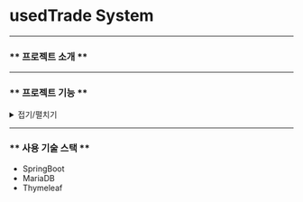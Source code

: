 # usedTrade System
***

### ** 프로젝트 소개 **
***

### ** 프로젝트 기능 **

<details markdown="1">
<summary>접기/펼치기</summary>

#### 회원(User)
* 회원(User)의 회원가입과 로그인 기능
  * 회원가입 기능 
    * 회원가입 진행시 아이디(이메일), 비밀번호, 주소, 전화번호가 필요하다
    * 회원가입시 이메일 인증을 요구하며 인증이 되지 않은 계정에 대해서는 로그인이 불가능하다
    * 이메일 인증을 이미 한 회원은 다시 이메일 인증을 시도해도 진행이 되지 않는다
  * 로그인 기능
    * 존재하는 계정이여야 하며 비밀번호 불일치시 로그인은 진행이 되지 않는다
    * 정지나 탈퇴 상태로 전환된 계정이 로그인 시도시 에러를 발생시킨다
  * 마이페이지 기능
    * 회원은 자신의 회원정보를(아이디, 주소, 전화번호, 등급) 조회할 수 있다 
    * 회원은 자신의 회원정보(비밀번호-초기화, 주소, 전화번호)를 수정할 수 있다
    * 회원은 해당 사이트에서 탈퇴를 진행 할 수 있다
    * 마이페이지에서 회원 본인이 작성한 게시글(판매내역)들을 볼 수 있다
    * 마이페이지에서 회원 본인이 단 댓글이 존재하는 게시글들의 목록을 볼 수 있다
    * 회원 본인이 관심/찜을 등록한 게시글의 목록을 보여준다


* 회원의 중고거래 게시판 사용 기능
  * 게시판 작성
    * 로그인한 회원에 대해서만 게시판 작성 기능을 제공한다
    * 제목, 내용, 키워드(물품의 키워드), 가격, 첨부파일, 거래여부(거래중, 거래완료)를 게시할 수 있다
  * 게시판 조회
    * 로그인한 회원에 대해서만 중고거래 게시글에 들어갈 수 있다
    * 해당 게시글에서 댓글을 달아 연락을 취할 수 있다
    * 게시글에서 관심/찜을 등록할 수 있다
    * 거래자의 아이디를 클릭할시 거래자의 간략한정보(거래횟수, 게시글목록)을 조회할 수 있다
  * 게시판 수정
    * 회원 본인이 작성한 게시글에 대해서만 수정을 시도할 수 있다
    * 본인이 쓴 게시글이 아닌 게시글에 대해 수정을 시도 하는 경우 경고 알림을 띄우고 목록으로 돌아간다
    * 제목, 내용, 첨부파일, 거래 진행 후 거래여부(거래중, 거래완료)의 내용을 수정할 수 있다
  * 게시판 삭제
    * 회원 본인이 작성한 게시글에 대해서만 삭제를 시도 할 수 있다
    * 본인이 아닌 게시글을 삭제를 시도하는 경우 경고 알림을 띄우고 목록으로 돌아간다
  * 게시판 목록
    * 모든 사용자의 게시글들을 조회할 수 있다
    * 게시글 id, 제목[댓글개수], 작성자 아이디, 작성일자를 보여준다
    * 제목, 내용, 작성자 아이디를 기준으로 검색을 할 수 있다
    * 모든 목록 페이지는 페이징 기능을 제공한다
    * 카테고리(키워드) 별로 게시글을 보여주는 기능을 제공한다
  

* 신고글 기능
  * 신고글 작성
    * 제목, 신고아이디, 내용, 첨부파일을 게시할 수 있다
  * 신고글 조회
    * 모든 회원이 신고글(제목, 신고대상 아이디, 내용, 첨부파일)을 조회할 수 있다
  * 신고글 수정
    * 자신이 작성한 신고글에 대해서 수정을 진행 할 수 있다
    * 자신이 작성한 글이 아닌 글을 수정을 시도할시 에러를 발생한다
  * 신고글 삭제
    * 자신이 작성한 신고글에 대해서 삭제를 진행 할 수 있다
    * 자신이 작성한 글이 아닌 글을 삭제 시도시 에러를 발생한다
  * 신고글 목록
    * 모든 사용자의 신고글 목록을 신고글id, 제목, 신고대상 아이디, 작성자 아이디, 작성일자를 표시한다
    * 신고대상 아이디, 작성자 아이디를 이용해서 검색을 할 수 있다
    * 페이징 기능을 제공한다


#### 관리자(Admin)
* 회원관리
  * 가입되어 있는 회원의 목록을 조회 할 수 있다
  * 가입한 회원의 상태(사용중, 정지, 탈퇴)를 변경할 수 있다
  * 가입한 회원의 비밀번호를 초기화 할 수 있다
* 카테고리/키워드 관리
  * 신규 카테고리, 키워드를 생성 및 삭제 할 수 있다
* 중고거래 게시글 관리
  * 모든 회원이 작성한 거래 게시글을 조회할 수 있다 
  * 회원이 작성한 게시글을 삭제할 수 있다
* 신고글 관리
  * 모든 회원이 작성한 신고글을 조회할 수 있다 
  * 회원이 작성한 신고글을 삭제할 수 있다

</details>

***
### ** 사용 기술 스택 **
* SpringBoot
* MariaDB
* Thymeleaf
